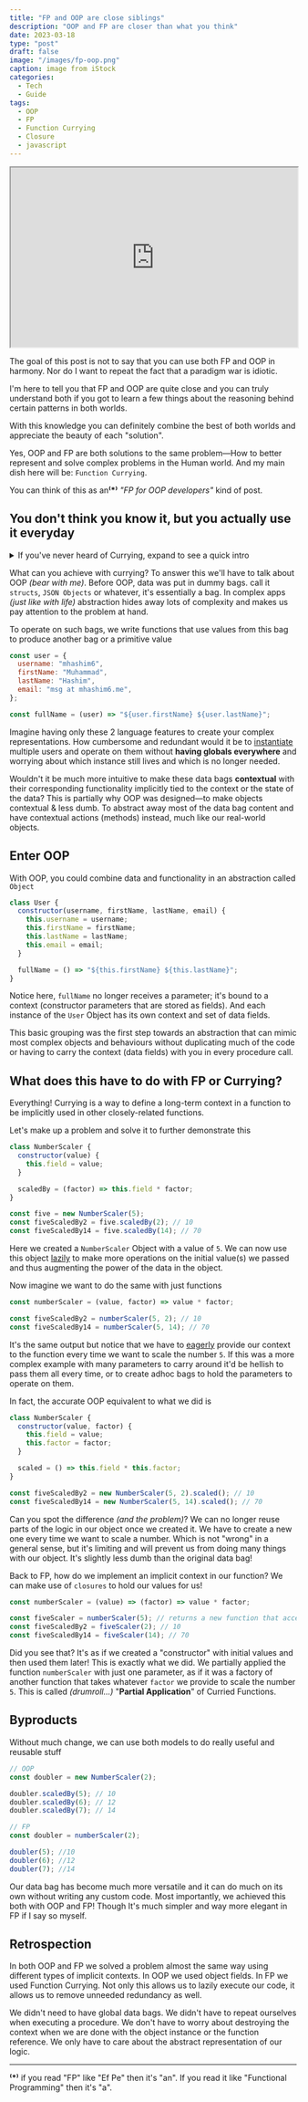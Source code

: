 ```yaml
---
title: "FP and OOP are close siblings"
description: "OOP and FP are closer than what you think"
date: 2023-03-18
type: "post"
draft: false
image: "/images/fp-oop.png"
caption: image from iStock
categories:
  - Tech
  - Guide
tags:
  - OOP
  - FP
  - Function Currying
  - Closure
  - javascript
---
```


<iframe style="margin: auto;" width="100%" height="315px"
src="https://www.youtube.com/embed/m31rxlE4CfQ?autoplay=1">
</iframe>

The goal of this post is not to say that you can use both FP and OOP in harmony. Nor do I want to repeat the fact that a paradigm war is idiotic.

I'm here to tell you that FP and OOP are quite close and you can truly understand both if you got to learn a few things about the reasoning behind certain patterns in both worlds.

With this knowledge you can definitely combine the best of both worlds and appreciate the beauty of each "solution".

Yes, OOP and FP are both solutions to the same problem—How to better represent and solve complex problems in the Human world. And my main dish here will be: `Function Currying`.

You can think of this as an<strong>⁽*⁾</strong> _"FP for OOP developers"_ kind of post.

## You don't think you know it, but you actually use it everyday

<details>
  <summary>If you've never heard of Currying, expand to see a quick intro</summary>

A Curried function is basically a function that doesn't accept multiple parameters. Instead, each function takes a single parameter, if you need another, your function must return another "inner" function that accepts the second parameter and so on.

```js
// Typical function
const sum = (n1, n2, n3) => n1 + n2 + n3;

sum(1, 2, 3); // 6
```

```js
// Curried function
const sum = (n1) => (n2) => (n3) => n1 + n2 + n3;

sum(1)(2)(3); // 6
```

This doesn't look pretty, especially because js doesn't have syntactic sugar for currying. And I know it seems pretty stupid. But it's actually brilliant and you've used this same pattern in OOP, just with different semantics.

</details>

What can you achieve with currying? To answer this we'll have to talk about OOP _(bear with me)_. Before OOP, data was put in dummy bags. call it `structs`, `JSON Objects` or whatever, it's essentially a bag. In complex apps _(just like with life)_ abstraction hides away lots of complexity and makes us pay attention to the problem at hand.

To operate on such bags, we write functions that use values from this bag to produce another bag or a primitive value

```js
const user = {
  username: "mhashim6",
  firstName: "Muhammad",
  lastName: "Hashim",
  email: "msg at mhashim6.me",
};

const fullName = (user) => "${user.firstName} ${user.lastName}";
```

Imagine having only these 2 language features to create your complex representations. How cumbersome and redundant would it be to <u>instantiate</u> multiple users and operate on them without **having globals everywhere** and worrying about which instance still lives and which is no longer needed.

Wouldn't it be much more intuitive to make these data bags **contextual** with their corresponding functionality implicitly tied to the context or the state of the data? This is partially why OOP was designed—to make objects contextual & less dumb. To abstract away most of the data bag content and have contextual actions (methods) instead, much like our real-world objects.

## Enter OOP

With OOP, you could combine data and functionality in an abstraction called `Object`

```js
class User {
  constructor(username, firstName, lastName, email) {
    this.username = username;
    this.firstName = firstName;
    this.lastName = lastName;
    this.email = email;
  }

  fullName = () => "${this.firstName} ${this.lastName}";
}
```

Notice here, `fullName` no longer receives a parameter; it's bound to a context (constructor parameters that are stored as fields). And each instance of the `User` Object has its own context and set of data fields.

This basic grouping was the first step towards an abstraction that can mimic most complex objects and behaviours without duplicating much of the code or having to carry the context (data fields) with you in every procedure call.

## What does this have to do with FP or Currying?

Everything! Currying is a way to define a long-term context in a function to be implicitly used in other closely-related functions.

Let's make up a problem and solve it to further demonstrate this

```js
class NumberScaler {
  constructor(value) {
    this.field = value;
  }

  scaledBy = (factor) => this.field * factor;
}

const five = new NumberScaler(5);
const fiveScaledBy2 = five.scaledBy(2); // 10
const fiveScaledBy14 = five.scaledBy(14); // 70
```

Here we created a `NumberScaler` Object with a value of `5`. We can now use this object <u>lazily</u> to make more operations on the initial value(s) we passed and thus augmenting the power of the data in the object.

Now imagine we want to do the same with just functions

```js
const numberScaler = (value, factor) => value * factor;

const fiveScaledBy2 = numberScaler(5, 2); // 10
const fiveScaledBy14 = numberScaler(5, 14); // 70
```

It's the same output but notice that we have to <u>eagerly</u> provide our context to the function every time we want to scale the number `5`. If this was a more complex example with many parameters to carry around it'd be hellish to pass them all every time, or to create adhoc bags to hold the parameters to operate on them.

In fact, the accurate OOP equivalent to what we did is

```js
class NumberScaler {
  constructor(value, factor) {
    this.field = value;
    this.factor = factor;
  }

  scaled = () => this.field * this.factor;
}

const fiveScaledBy2 = new NumberScaler(5, 2).scaled(); // 10
const fiveScaledBy14 = new NumberScaler(5, 14).scaled(); // 70
```

Can you spot the difference _(and the problem)_? We can no longer reuse parts of the logic in our object once we created it. We have to create a new one every time we want to scale a number. Which is not "wrong" in a general sense, but it's limiting and will prevent us from doing many things with our object. It's slightly less dumb than the original data bag!

Back to FP, how do we implement an implicit context in our function? We can make use of `closures` to hold our values for us!

```js
const numberScaler = (value) => (factor) => value * factor;

const fiveScaler = numberScaler(5); // returns a new function that accepts a factor parameter to multiply it by 5
const fiveScaledBy2 = fiveScaler(2); // 10
const fiveScaledBy14 = fiveScaler(14); // 70
```

Did you see that? It's as if we created a "constructor" with initial values and then used them later! This is exactly what we did. We partially applied the function `numberScaler` with just one parameter, as if it was a factory of another function that takes whatever `factor` we provide to scale the number `5`. This is called _(drumroll…)_ "**Partial Application**" of Curried Functions.

## Byproducts

Without much change, we can use both models to do really useful and reusable stuff

```js
// OOP
const doubler = new NumberScaler(2);

doubler.scaledBy(5); // 10
doubler.scaledBy(6); // 12
doubler.scaledBy(7); // 14
```

```js
// FP
const doubler = numberScaler(2);

doubler(5); //10
doubler(6); //12
doubler(7); //14
```

Our data bag has become much more versatile and it can do much on its own without writing any custom code. Most importantly, we achieved this both with OOP and FP! Though It's much simpler and way more elegant in FP if I say so myself.

## Retrospection

In both OOP and FP we solved a problem almost the same way using different types of implicit contexts. In OOP we used object fields. In FP we used Function Currying. Not only this allows us to lazily execute our code, it allows us to remove unneeded redundancy as well.

We didn't need to have global data bags. We didn't have to repeat ourselves when executing a procedure. We don't have to worry about destroying the context when we are done with the object instance or the function reference. We only have to care about the abstract representation of our logic.

---

**⁽*⁾** if you read "FP" like "Ef Pe" then it's "an". If you read it like "Functional Programming" then it's "a".
